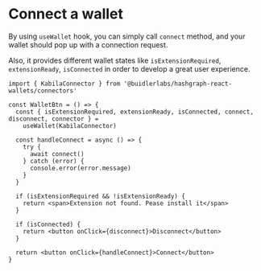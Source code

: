 # Connect a wallet

By using `useWallet` hook, you can simply call `connect` method, and your wallet should pop up with a connection request.

Also, it provides different wallet states like `isExtensionRequired`, `extensionReady`, `isConnected` in order to develop a great user experience.

```tsx
import { KabilaConnector } from '@buidlerlabs/hashgraph-react-wallets/connectors'

const WalletBtn = () => {
  const { isExtensionRequired, extensionReady, isConnected, connect, disconnect, connector } =
    useWallet(KabilaConnector)

  const handleConnect = async () => {
    try {
      await connect()
    } catch (error) {
      console.error(error.message)
    }
  }

  if (isExtensionRequired && !isExtensionReady) {
    return <span>Extension not found. Pease install it</span>
  }

  if (isConnected) {
    return <button onClick={disconnect}>Disconnect</button>
  }

  return <button onClick={handleConnect}>Connect</button>
}
```
